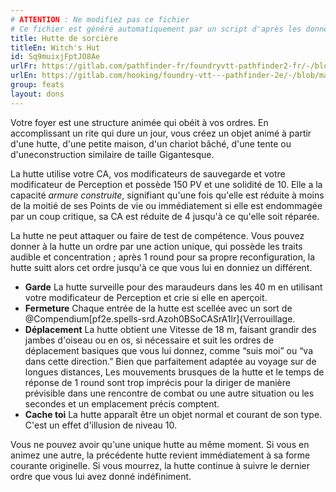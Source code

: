 ```yaml
---
# ATTENTION : Ne modifiez pas ce fichier
# Ce fichier est généré automatiquement par un script d'après les données du module Foundry VTT officiel et de sa traduction
title: Hutte de sorcière
titleEn: Witch's Hut
id: Sq9muixjFptJO8Ae
urlFr: https://gitlab.com/pathfinder-fr/foundryvtt-pathfinder2-fr/-/blob/master/data/feats/Sq9muixjFptJO8Ae.htm
urlEn: https://gitlab.com/hooking/foundry-vtt---pathfinder-2e/-/blob/master/packs/data/feats.db/witch-s-hut.json
group: feats
layout: dons
---
```

Votre foyer est une structure animée qui obéit à vos ordres. En accomplissant un rite qui dure un jour, vous créez un objet animé à partir d'une hutte, d'une petite maison, d'un chariot bâché, d'une tente ou d'uneconstruction similaire de taille Gigantesque.

La hutte utilise votre CA, vos modificateurs de sauvegarde et votre modificateur de Perception et possède 150 PV et une solidité de 10. Elle a la capacité <em>armure construite</em>, signifiant qu'une fois qu'elle est réduite à moins de la moitié de ses Points de vie ou immédiatement si elle est endommagée par un coup critique, sa CA est réduite de 4 jusqu'à ce qu'elle soit réparée.

La hutte ne peut attaquer ou faire de test de compétence. Vous pouvez donner à la hutte un ordre par une action unique, qui possède les traits audible et concentration ; après 1 round pour sa propre reconfiguration, la hutte suitt alors cet ordre jusqu'à ce que vous lui en donniez un différent.


- **Garde** La hutte surveille pour des maraudeurs dans les 40 m en utilisant votre modificateur de Perception et crie si elle en aperçoit.
- **Fermeture** Chaque entrée de la hutte est scellée avec un sort de @Compendium[pf2e.spells-srd.Azoh0BSoCASrA1lr]{Verrouillage.
- **Déplacement** La hutte obtient une Vitesse de 18 m, faisant grandir des jambes d'oiseau ou en os, si nécessaire et suit les ordres de déplacement basiques que vous lui donnez, comme “suis moi” ou “va dans cette direction.” Bien que parfaitement adaptée au voyage sur de longues distances, Les mouvements brusques de la hutte et le temps de réponse de 1 round sont trop imprécis pour la diriger de manière prévisible dans une rencontre de combat ou une autre situation ou les secondes et un emplacement précis comptent.
- **Cache toi** La hutte apparaît être un objet normal et courant de son type. C'est un effet d'illusion de niveau 10.

Vous ne pouvez avoir qu'une unique hutte au même moment. Si vous en animez une autre, la précédente hutte revient immédiatement à sa forme courante originelle. Si vous mourrez, la hutte continue à suivre le dernier ordre que vous lui avez donné indéfiniment.


